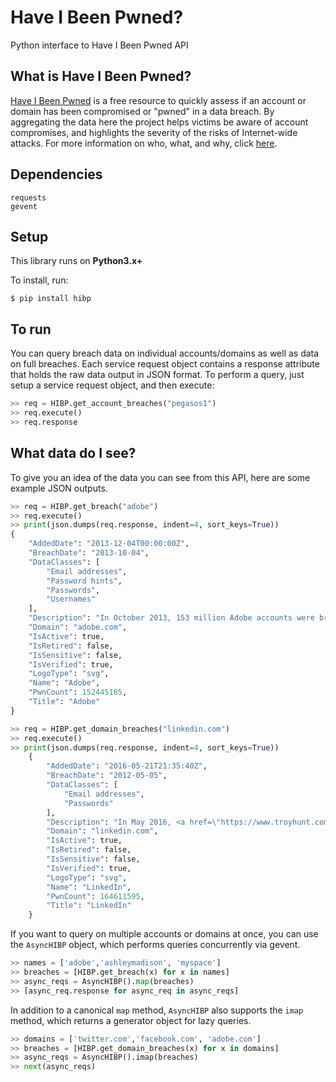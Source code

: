 # Have I Been Pwned?

Python interface to Have I Been Pwned API


## What is Have I Been Pwned?

[Have I Been Pwned](https://haveibeenpwned.com/) is a free resource to quickly assess if an account or domain has been compromised or "pwned" in a data breach. By aggregating the data here the project helps victims be aware of account compromises, and highlights the severity of the risks of Internet-wide attacks. For more information on who, what, and why, click [here](https://haveibeenpwned.com/About).

## Dependencies

```
requests
gevent
```

## Setup

This library runs on **Python3.x+**

To install, run:

```
$ pip install hibp
```

## To run

You can query breach data on individual accounts/domains as well as data on full breaches. Each service request object contains a response attribute that holds the raw data output in JSON format. To perform a query, just setup a service request object, and then execute:

```python
>> req = HIBP.get_account_breaches("pegasos1")
>> req.execute()
>> req.response
```

## What data do I see?

To give you an idea of the data you can see from this API, here are some example JSON outputs.

```python
>> req = HIBP.get_breach("adobe")
>> req.execute()
>> print(json.dumps(req.response, indent=4, sort_keys=True))
{
    "AddedDate": "2013-12-04T00:00:00Z",
    "BreachDate": "2013-10-04",
    "DataClasses": [
        "Email addresses",
        "Password hints",
        "Passwords",
        "Usernames"
    ],
    "Description": "In October 2013, 153 million Adobe accounts were breached with each containing an internal ID, username, email, <em>encrypted</em> password and a password hint in plain text. The password cryptography was poorly done and <a href=\"http://stricture-group.com/files/adobe-top100.txt\" target=\"_blank\">many were quickly resolved back to plain text</a>. The unencrypted hints also <a href=\"http://www.troyhunt.com/2013/11/adobe-credentials-and-serious.html\" target=\"_blank\">disclosed much about the passwords</a> adding further to the risk that hundreds of millions of Adobe customers already faced.",
    "Domain": "adobe.com",
    "IsActive": true,
    "IsRetired": false,
    "IsSensitive": false,
    "IsVerified": true,
    "LogoType": "svg",
    "Name": "Adobe",
    "PwnCount": 152445165,
    "Title": "Adobe"
}

```

```python
>> req = HIBP.get_domain_breaches("linkedin.com")
>> req.execute()
>> print(json.dumps(req.response, indent=4, sort_keys=True))
    {
        "AddedDate": "2016-05-21T21:35:40Z",
        "BreachDate": "2012-05-05",
        "DataClasses": [
            "Email addresses",
            "Passwords"
        ],
        "Description": "In May 2016, <a href=\"https://www.troyhunt.com/observations-and-thoughts-on-the-linkedin-data-breach\" target=\"_blank\">LinkedIn had 164 million email addresses and passwords exposed</a>. Originally hacked in 2012, the data remained out of sight until being offered for sale on a dark market site 4 years later. The passwords in the breach were stored as SHA1 hashes without salt, the vast majority of which were quickly cracked in the days following the release of the data.",
        "Domain": "linkedin.com",
        "IsActive": true,
        "IsRetired": false,
        "IsSensitive": false,
        "IsVerified": true,
        "LogoType": "svg",
        "Name": "LinkedIn",
        "PwnCount": 164611595,
        "Title": "LinkedIn"
    }
```


If you want to query on multiple accounts or domains at once, you can use the `AsyncHIBP` object, which performs queries concurrently via gevent.

```python
>> names = ['adobe','ashleymadison', 'myspace']
>> breaches = [HIBP.get_breach(x) for x in names]
>> async_reqs = AsyncHIBP().map(breaches)
>> [async_req.response for async_req in async_reqs]
```

In addition to a canonical `map` method, `AsyncHIBP` also supports the `imap` method, which returns a generator object for lazy queries.


```python
>> domains = ['twitter.com','facebook.com', 'adobe.com']
>> breaches = [HIBP.get_domain_breaches(x) for x in domains]
>> async_reqs = AsyncHIBP().imap(breaches)
>> next(async_reqs)
```
